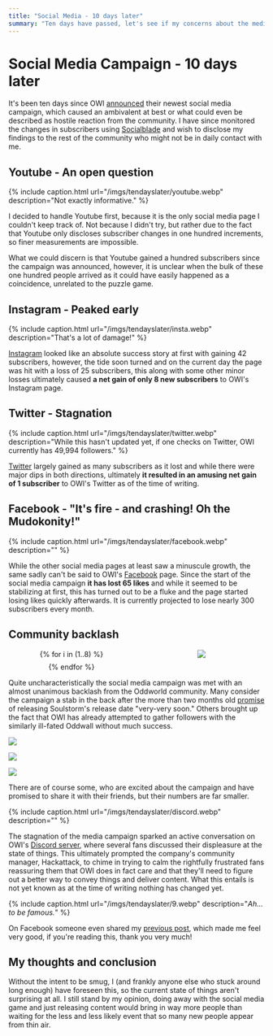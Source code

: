 ```yaml
---
title: "Social Media - 10 days later"
summary: "Ten days have passed, let's see if my concerns about the media campaign were legitimate or not."
---
```


# Social Media Campaign - 10 days later

It's been ten days since OWI [announced] their newest social media campaign, which caused an
ambivalent at best or what could even be described as hostile reaction from the community. I have
since monitored the changes in subscribers using [Socialblade] and wish to disclose my findings to
the rest of the community who might not be in daily contact with me.

## Youtube - An open question

{% include caption.html url="/imgs/tendayslater/youtube.webp" description="Not exactly informative." %}

I decided to handle Youtube first, because it is the only social media page I couldn't keep track
of. Not because I didn't try, but rather due to the fact that Youtube only discloses subscriber
changes in one hundred increments, so finer measurements are impossible.

What we could discern is that Youtube gained a hundred subscribers since the campaign was announced,
however, it is unclear when the bulk of these one hundred people arrived as it could have easily
happened as a coincidence, unrelated to the puzzle game.

## Instagram - Peaked early

{% include caption.html url="/imgs/tendayslater/insta.webp" description="That's a lot of damage!" %}

[Instagram] looked like an absolute success story at first with gaining 42 subscribers, however, the
tide soon turned and on the current day the page was hit with a loss of 25 subscribers, this along
with some other minor losses ultimately caused **a net gain of only 8 new subscribers** to OWI's
Instagram page.

## Twitter - Stagnation

{% include caption.html url="/imgs/tendayslater/twitter.webp" description="While this hasn't updated yet, if one checks on Twitter, OWI currently has 49,994 followers." %}

[Twitter] largely gained as many subscribers as it lost and while there were major dips in both
directions, ultimately **it resulted in an amusing net gain of 1 subscriber** to OWI's Twitter as of
the time of writing.

## Facebook - "It's fire - and crashing! Oh the Mudokonity!"

{% include caption.html url="/imgs/tendayslater/facebook.webp" description="" %}

While the other social media pages at least saw a minuscule growth, the same sadly can't be said to
OWI's [Facebook] page. Since the start of the social media campaign **it has lost 65 likes** and
while it seemed to be stabilizing at first, this has turned out to be a fluke and the page started
losing likes quickly afterwards. It is currently projected to lose nearly 300 subscribers every month.

## Community backlash

<div style="display: grid; grid-template-columns: 1fr 1fr; place-items: center; grid-gap: 0.5rem;">
{% for i in (1..8) %}
<img src="/imgs/tendayslater/{{i}}.webp">
{% endfor %}
</div>

Quite uncharacteristically the social media campaign was met with an almost unanimous backlash from
the Oddworld community. Many consider the campaign a stab in the back after the more than two months
old [promise] of releasing Soulstorm's release date "very-very soon." Others brought up the fact
that OWI has already attempted to gather followers with the similarly ill-fated Oddwall without much
success.

![](/imgs/tendayslater/p1.webp)

![](/imgs/tendayslater/p2.webp)

![](/imgs/tendayslater/p3.webp)

There are of course some, who are excited about the campaign and have promised to share it
with their friends, but their numbers are far smaller.

{% include caption.html url="/imgs/tendayslater/discord.webp" description="" %}

The stagnation of the media campaign sparked an active conversation on OWI's [Discord server], where
several fans discussed their displeasure at the state of things. This ultimately prompted the
company's community manager, Hackattack, to chime in trying to calm the rightfully frustrated fans
reassuring them that OWI does in fact care and that they'll need to figure out a better way to
convey things and deliver content. What this entails is not yet known as at the time of writing
nothing has changed yet.

{% include caption.html url="/imgs/tendayslater/9.webp" description="<i>Ah... to be famous.</i>" %}

On Facebook someone even shared my [previous post], which made me feel very good, if you're reading
this, thank you very much!

## My thoughts and conclusion

Without the intent to be smug, I (and frankly anyone else who stuck around long enough) have
foreseen this, so the current state of things aren't surprising at all. I still stand by my opinion,
doing away with the social media game and just releasing content would bring in way more people than
waiting for the less and less likely event that so many new people appear from thin air.

[Socialblade]: https://socialblade.com
[announced]: https://twitter.com/OddworldInc/status/1329536557741613056
[Instagram]: https://socialblade.com/instagram/user/oddworldinc
[Twitter]: https://socialblade.com/twitter/user/oddworldinc
[Facebook]: https://socialblade.com/facebook/page/officialoddworld
[promise]: https://blog.playstation.com/2020/09/16/new-oddworld-soulstorm-ps5-gameplay-showcases-bigger-bolder-stakes/
[Discord server]: https://discord.gg/oddworld
[previous post]: /socialmedia

